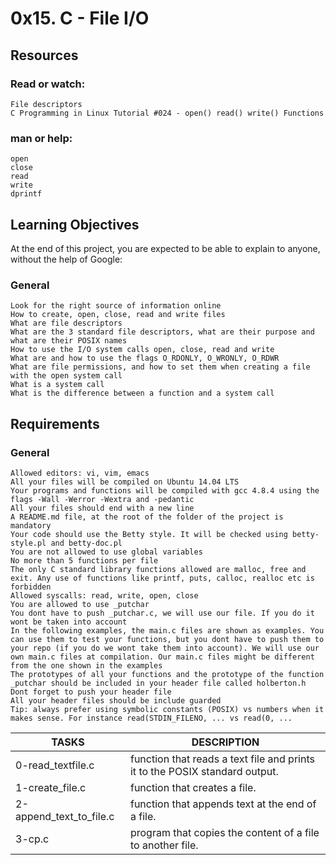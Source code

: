 # 0x15. C - File I/O

## Resources

### Read or watch:


    File descriptors
    C Programming in Linux Tutorial #024 - open() read() write() Functions

### man or help:


    open
    close
    read
    write
    dprintf

## Learning Objectives

At the end of this project, you are expected to be able to explain to anyone, without the help of Google:

### General


    Look for the right source of information online
    How to create, open, close, read and write files
    What are file descriptors
    What are the 3 standard file descriptors, what are their purpose and what are their POSIX names
    How to use the I/O system calls open, close, read and write
    What are and how to use the flags O_RDONLY, O_WRONLY, O_RDWR
    What are file permissions, and how to set them when creating a file with the open system call
    What is a system call
    What is the difference between a function and a system call

## Requirements

### General


    Allowed editors: vi, vim, emacs
    All your files will be compiled on Ubuntu 14.04 LTS
    Your programs and functions will be compiled with gcc 4.8.4 using the flags -Wall -Werror -Wextra and -pedantic
    All your files should end with a new line
    A README.md file, at the root of the folder of the project is mandatory
    Your code should use the Betty style. It will be checked using betty-style.pl and betty-doc.pl
    You are not allowed to use global variables
    No more than 5 functions per file
    The only C standard library functions allowed are malloc, free and exit. Any use of functions like printf, puts, calloc, realloc etc is forbidden
    Allowed syscalls: read, write, open, close
    You are allowed to use _putchar
    You dont have to push _putchar.c, we will use our file. If you do it wont be taken into account
    In the following examples, the main.c files are shown as examples. You can use them to test your functions, but you dont have to push them to your repo (if you do we wont take them into account). We will use our own main.c files at compilation. Our main.c files might be different from the one shown in the examples
    The prototypes of all your functions and the prototype of the function _putchar should be included in your header file called holberton.h
    Dont forget to push your header file
    All your header files should be include guarded
    Tip: always prefer using symbolic constants (POSIX) vs numbers when it makes sense. For instance read(STDIN_FILENO, ... vs read(0, ...

| TASKS                 | DESCRIPTION                                                                |
|-----------------------|----------------------------------------------------------------------------|
|0-read_textfile.c      | function that reads a text file and prints it to the POSIX standard output.|
|1-create_file.c        | function that creates a file.                                              |
|2-append_text_to_file.c| function that appends text at the end of a file.                           |
|3-cp.c                 | program that copies the content of a file to another file.                 |
